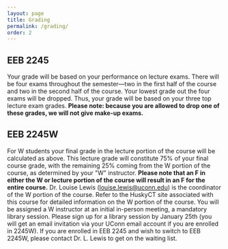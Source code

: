 ```yaml
---
layout: page
title: Grading
permalink: /grading/
order: 2
---
```


## EEB 2245

Your grade will be based on your performance on lecture exams. There will be four exams
throughout the semester—two in the first half of the course and two in the second half of the
course. Your lowest grade out the four exams will be dropped. Thus, your grade will be based on
your three top lecture exam grades. **Please note: because you are allowed to drop one of these
grades, we will not give make-up exams.**

## EEB 2245W

For W students your final grade in the lecture portion of the course will be calculated as
above. This lecture grade will constitute 75% of your final course grade, with the remaining 25%
coming from the W portion of the course, as determined by your "W" instructor. **Please note
that an F in either the W or lecture portion of the course will result in an F for the entire
course.** Dr. Louise Lewis ([louise.lewis@uconn.edu](mailto:louise.lewis@uconn.edu)) is the coordinator of the W portion of the
course. Refer to the HuskyCT site associated with this course for detailed information on the W
portion of the course. You will be assigned a W instructor at an initial in-person meeting, a
mandatory library session. Please sign up for a library session by January 25th (you will get an email invitation via your UConn email account if you are enrolled in 2245W).
If you are enrolled in EEB 2245 and wish to switch to EEB 2245W, please contact Dr. L. Lewis
to get on the waiting list.
